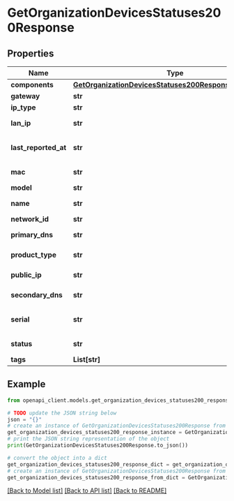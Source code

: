 # GetOrganizationDevicesStatuses200Response


## Properties

Name | Type | Description | Notes
------------ | ------------- | ------------- | -------------
**components** | [**GetOrganizationDevicesStatuses200ResponseComponents**](GetOrganizationDevicesStatuses200ResponseComponents.md) |  | [optional] 
**gateway** | **str** | IP Gateway | [optional] 
**ip_type** | **str** | IP Type | [optional] 
**lan_ip** | **str** | LAN IP Address | [optional] 
**last_reported_at** | **str** | Device Last Reported Location | [optional] 
**mac** | **str** | MAC Address | [optional] 
**model** | **str** | Model | [optional] 
**name** | **str** | Device Name | [optional] 
**network_id** | **str** | Network ID | [optional] 
**primary_dns** | **str** | Primary DNS | [optional] 
**product_type** | **str** | Product Type | [optional] 
**public_ip** | **str** | Public IP Address | [optional] 
**secondary_dns** | **str** | Secondary DNS | [optional] 
**serial** | **str** | Device Serial Number | [optional] 
**status** | **str** | Device Status | [optional] 
**tags** | **List[str]** | Tags | [optional] 

## Example

```python
from openapi_client.models.get_organization_devices_statuses200_response import GetOrganizationDevicesStatuses200Response

# TODO update the JSON string below
json = "{}"
# create an instance of GetOrganizationDevicesStatuses200Response from a JSON string
get_organization_devices_statuses200_response_instance = GetOrganizationDevicesStatuses200Response.from_json(json)
# print the JSON string representation of the object
print(GetOrganizationDevicesStatuses200Response.to_json())

# convert the object into a dict
get_organization_devices_statuses200_response_dict = get_organization_devices_statuses200_response_instance.to_dict()
# create an instance of GetOrganizationDevicesStatuses200Response from a dict
get_organization_devices_statuses200_response_from_dict = GetOrganizationDevicesStatuses200Response.from_dict(get_organization_devices_statuses200_response_dict)
```
[[Back to Model list]](../README.md#documentation-for-models) [[Back to API list]](../README.md#documentation-for-api-endpoints) [[Back to README]](../README.md)



